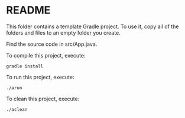 # README

This folder contains a template Gradle project. To use it, copy all of the folders
and files to an empty folder you create. 

Find the source code in src/App.java.

To compile this project, execute:
```
gradle install
```

To run this project, execute:
```
./arun
```

To clean this project, execute:
```
./aclean
```


